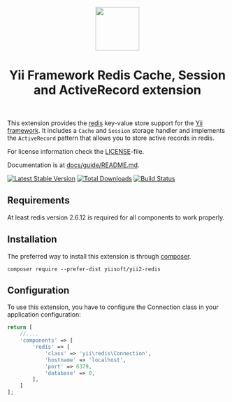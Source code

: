 <p align="center">
    <a href="http://redis.io/" target="_blank" rel="external">
        <img src="http://download.redis.io/logocontest/82.png" height="100px">
    </a>
    <h1 align="center">Yii Framework Redis Cache, Session and ActiveRecord extension</h1>
    <br>
</p>

This extension provides the [redis](http://redis.io/) key-value store support for the [Yii framework](http://www.yiiframework.com).
It includes a `Cache` and `Session` storage handler and implements the `ActiveRecord` pattern that allows
you to store active records in redis.

For license information check the [LICENSE](LICENSE.md)-file.

Documentation is at [docs/guide/README.md](docs/guide/README.md).

[![Latest Stable Version](https://poser.pugx.org/yiisoft/yii-redis/v/stable.png)](https://packagist.org/packages/yiisoft/yii-redis)
[![Total Downloads](https://poser.pugx.org/yiisoft/yii-redis/downloads.png)](https://packagist.org/packages/yiisoft/yii-redis)
[![Build Status](https://travis-ci.org/yiisoft/yii-redis.svg?branch=master)](https://travis-ci.org/yiisoft/yii-redis)


Requirements
------------

At least redis version 2.6.12 is required for all components to work properly.

Installation
------------

The preferred way to install this extension is through [composer](http://getcomposer.org/download/).

```
composer require --prefer-dist yiisoft/yii2-redis
```

Configuration
-------------

To use this extension, you have to configure the Connection class in your application configuration:

```php
return [
    //....
    'components' => [
        'redis' => [
            'class' => 'yii\redis\Connection',
            'hostname' => 'localhost',
            'port' => 6379,
            'database' => 0,
        ],
    ]
];
```
